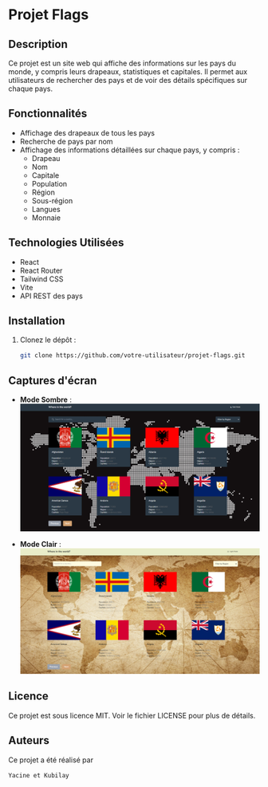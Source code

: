 # Projet Flags

## Description

Ce projet est un site web qui affiche des informations sur les pays du monde, y compris leurs drapeaux, statistiques et capitales. Il permet aux utilisateurs de rechercher des pays et de voir des détails spécifiques sur chaque pays.

## Fonctionnalités

- Affichage des drapeaux de tous les pays
- Recherche de pays par nom
- Affichage des informations détaillées sur chaque pays, y compris :
  - Drapeau
  - Nom
  - Capitale
  - Population
  - Région
  - Sous-région
  - Langues
  - Monnaie

## Technologies Utilisées

- React
- React Router
- Tailwind CSS
- Vite
- API REST des pays

## Installation

1. Clonez le dépôt :

   ```sh
   git clone https://github.com/votre-utilisateur/projet-flags.git
   
   ```
   
## Captures d'écran

- **Mode Sombre** :  
  ![Mode Sombre](public/dark.png)

- **Mode Clair** :  
  ![Mode Clair](public/light.png)


## Licence
Ce projet est sous licence MIT. Voir le fichier LICENSE pour plus de détails.

## Auteurs
Ce projet a été réalisé par

``` sh
Yacine et Kubilay

```